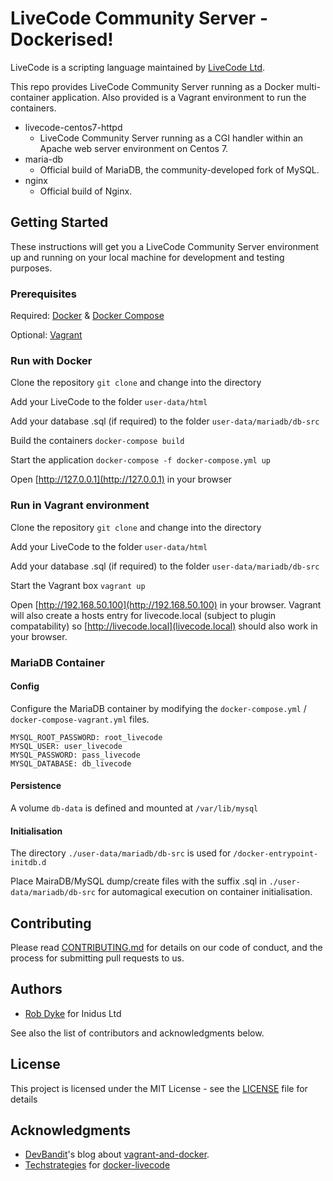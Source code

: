 # LiveCode Community Server - Dockerised!

LiveCode is a scripting language maintained by [LiveCode Ltd](http://www.livecode.com/).

This repo provides LiveCode Community Server running as a Docker multi-container application. Also provided is a Vagrant environment to run the containers.

- livecode-centos7-httpd
  - LiveCode Community Server running as a CGI handler within an Apache web server environment on Centos 7.
- maria-db
  - Official build of MariaDB, the community-developed fork of MySQL.
- nginx
  - Official build of Nginx.

## Getting Started
These instructions will get you a LiveCode Community Server environment up and running on your local machine for development and testing purposes.

### Prerequisites

Required: [Docker](https://www.docker.com/) & [Docker Compose](https://docs.docker.com/compose/)

Optional: [Vagrant](https://www.vagrantup.com/)

### Run with Docker

Clone the repository `git clone` and change into the directory

Add your LiveCode to the folder `user-data/html`

Add your database .sql (if required) to the folder `user-data/mariadb/db-src`

Build the containers `docker-compose build`

Start the application `docker-compose -f docker-compose.yml up`

Open [http://127.0.0.1](http://127.0.0.1) in your browser


### Run in Vagrant environment

Clone the repository `git clone` and change into the directory

Add your LiveCode to the folder `user-data/html`

Add your database .sql (if required) to the folder `user-data/mariadb/db-src`

Start the Vagrant box `vagrant up`

Open [http://192.168.50.100](http://192.168.50.100) in your browser. Vagrant will also create a hosts entry for livecode.local (subject to plugin compatability) so [http://livecode.local](livecode.local) should also work in your browser.

### MariaDB Container

#### Config
Configure the MariaDB container by modifying the `docker-compose.yml` / `docker-compose-vagrant.yml` files.

```
MYSQL_ROOT_PASSWORD: root_livecode
MYSQL_USER: user_livecode
MYSQL_PASSWORD: pass_livecode
MYSQL_DATABASE: db_livecode
```
#### Persistence

A volume `db-data` is defined and mounted at `/var/lib/mysql`

#### Initialisation

The directory `./user-data/mariadb/db-src` is used for `/docker-entrypoint-initdb.d`

Place MairaDB/MySQL dump/create files with the suffix .sql in `./user-data/mariadb/db-src` for automagical execution on container initialisation.

## Contributing

Please read [CONTRIBUTING.md](https://gist.github.com/PurpleBooth/b24679402957c63ec426) for details on our code of conduct, and the process for submitting pull requests to us.

## Authors

* [Rob Dyke](https://github.com/robdyke) for Inidus Ltd

See also the list of contributors and acknowledgments below.

## License

This project is licensed under the MIT License - see the [LICENSE](LICENSE) file for details

## Acknowledgments

* [DevBandit](https://github.com/DevBandit)'s blog about [vagrant-and-docker](http://devbandit.com/2015/05/29/vagrant-and-docker.html).
* [Techstrategies](https://github.com/techstrategies/) for [docker-livecode](https://github.com/techstrategies/docker-livecode)
